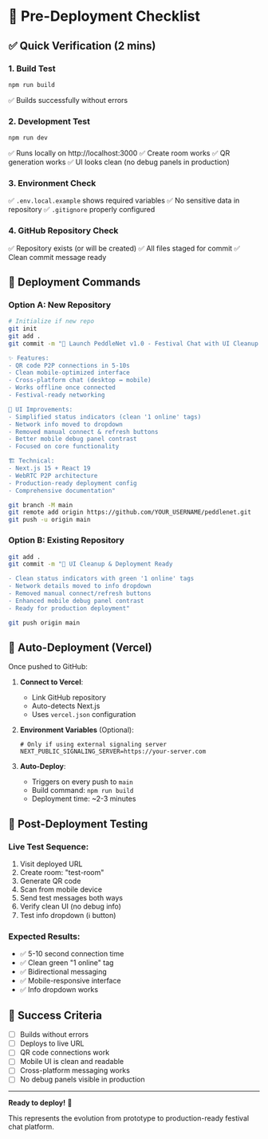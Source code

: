 # 🚀 Pre-Deployment Checklist

## ✅ Quick Verification (2 mins)

### 1. **Build Test**
```bash
npm run build
```
✅ Builds successfully without errors

### 2. **Development Test**
```bash
npm run dev
```
✅ Runs locally on http://localhost:3000
✅ Create room works
✅ QR generation works
✅ UI looks clean (no debug panels in production)

### 3. **Environment Check**
✅ `.env.local.example` shows required variables
✅ No sensitive data in repository
✅ `.gitignore` properly configured

### 4. **GitHub Repository Check**
✅ Repository exists (or will be created)
✅ All files staged for commit
✅ Clean commit message ready

## 🎯 Deployment Commands

### Option A: New Repository
```bash
# Initialize if new repo
git init
git add .
git commit -m "🎵 Launch PeddleNet v1.0 - Festival Chat with UI Cleanup

✨ Features:
- QR code P2P connections in 5-10s
- Clean mobile-optimized interface
- Cross-platform chat (desktop ↔ mobile)
- Works offline once connected
- Festival-ready networking

🧹 UI Improvements:
- Simplified status indicators (clean '1 online' tags)
- Network info moved to dropdown
- Removed manual connect & refresh buttons
- Better mobile debug panel contrast
- Focused on core functionality

🏗️ Technical:
- Next.js 15 + React 19
- WebRTC P2P architecture
- Production-ready deployment config
- Comprehensive documentation"

git branch -M main
git remote add origin https://github.com/YOUR_USERNAME/peddlenet.git
git push -u origin main
```

### Option B: Existing Repository
```bash
git add .
git commit -m "🧹 UI Cleanup & Deployment Ready

- Clean status indicators with green '1 online' tags
- Network details moved to info dropdown  
- Removed manual connect/refresh buttons
- Enhanced mobile debug panel contrast
- Ready for production deployment"

git push origin main
```

## 🔗 Auto-Deployment (Vercel)

Once pushed to GitHub:

1. **Connect to Vercel**:
   - Link GitHub repository
   - Auto-detects Next.js
   - Uses `vercel.json` configuration

2. **Environment Variables** (Optional):
   ```
   # Only if using external signaling server
   NEXT_PUBLIC_SIGNALING_SERVER=https://your-server.com
   ```

3. **Auto-Deploy**:
   - Triggers on every push to `main`
   - Build command: `npm run build`
   - Deployment time: ~2-3 minutes

## 🎪 Post-Deployment Testing

### Live Test Sequence:
1. Visit deployed URL
2. Create room: "test-room"
3. Generate QR code
4. Scan from mobile device
5. Send test messages both ways
6. Verify clean UI (no debug info)
7. Test info dropdown (ℹ️ button)

### Expected Results:
- ✅ 5-10 second connection time
- ✅ Clean green "1 online" tag
- ✅ Bidirectional messaging
- ✅ Mobile-responsive interface
- ✅ Info dropdown works

## 🎯 Success Criteria

- [ ] Builds without errors
- [ ] Deploys to live URL
- [ ] QR code connections work
- [ ] Mobile UI is clean and readable
- [ ] Cross-platform messaging works
- [ ] No debug panels visible in production

---

**Ready to deploy!** 🚀

This represents the evolution from prototype to production-ready festival chat platform.
